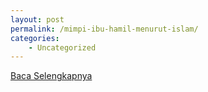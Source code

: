 ```yaml
---
layout: post
permalink: /mimpi-ibu-hamil-menurut-islam/
categories:
    - Uncategorized
---
```


[Baca Selengkapnya](/04)